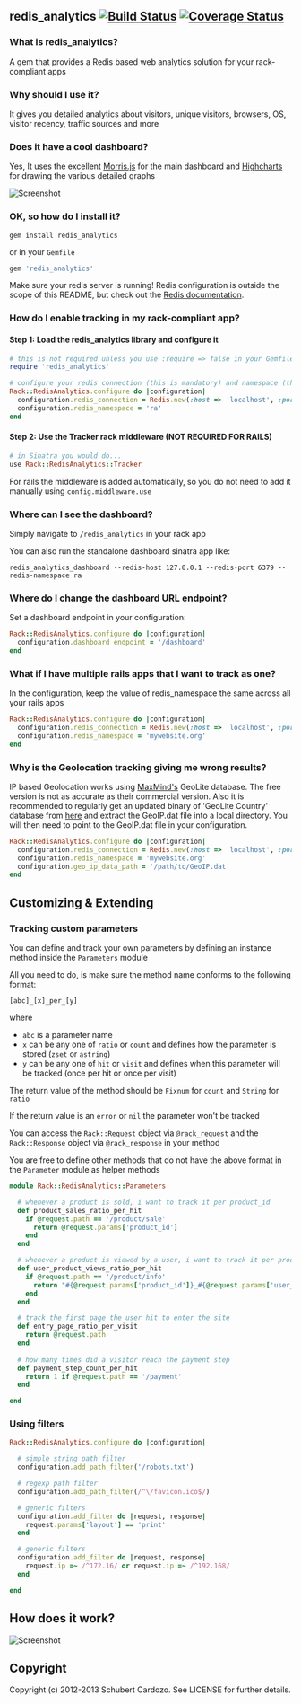 ## redis_analytics [![Build Status](https://travis-ci.org/saturnine/redis_analytics.png?branch=master)](https://travis-ci.org/saturnine/redis_analytics) [![Coverage Status](https://coveralls.io/repos/saturnine/redis_analytics/badge.png?branch=master)](https://coveralls.io/r/saturnine/redis_analytics)


### What is redis_analytics?

A gem that provides a Redis based web analytics solution for your rack-compliant apps

### Why should I use it?

It gives you detailed analytics about visitors, unique visitors, browsers, OS, visitor recency, traffic sources and more

### Does it have a cool dashboard?

Yes, It uses the excellent [Morris.js](http://www.oesmith.co.uk/morris.js/) for the main dashboard and [Highcharts](http://www.highcharts.com) for drawing the various detailed graphs

![Screenshot](https://github.com/saturnine/redis_analytics/raw/master/screenshot.png)

### OK, so how do I install it?

`gem install redis_analytics`

or in your `Gemfile`

```ruby
gem 'redis_analytics'
```

Make sure your redis server is running! Redis configuration is outside the scope of this README, but
check out the [Redis documentation](http://redis.io/documentation).

### How do I enable tracking in my rack-compliant app?

#### Step 1: Load the redis_analytics library and configure it

```ruby
# this is not required unless you use :require => false in your Gemfile
require 'redis_analytics'

# configure your redis connection (this is mandatory) and namespace (this is optional)
Rack::RedisAnalytics.configure do |configuration|
  configuration.redis_connection = Redis.new(:host => 'localhost', :port => '6379')
  configuration.redis_namespace = 'ra'
end
```
#### Step 2: Use the Tracker rack middleware (NOT REQUIRED FOR RAILS)

```ruby
# in Sinatra you would do...
use Rack::RedisAnalytics::Tracker
```

For rails the middleware is added automatically, so you do not need to add it manually using `config.middleware.use`

### Where can I see the dashboard?

Simply navigate to `/redis_analytics` in your rack app

You can also run the standalone dashboard sinatra app like:

`redis_analytics_dashboard --redis-host 127.0.0.1 --redis-port 6379 --redis-namespace ra`

### Where do I change the dashboard URL endpoint?

Set a dashboard endpoint in your configuration:

```ruby
Rack::RedisAnalytics.configure do |configuration|
  configuration.dashboard_endpoint = '/dashboard'
end
```

### What if I have multiple rails apps that I want to track as one?

In the configuration, keep the value of redis_namespace the same across all your rails apps

```ruby
Rack::RedisAnalytics.configure do |configuration|
  configuration.redis_connection = Redis.new(:host => 'localhost', :port => '6379')
  configuration.redis_namespace = 'mywebsite.org'
end
```

### Why is the Geolocation tracking giving me wrong results?

IP based Geolocation works using [MaxMind's](http://www.maxmind.com) GeoLite database. The free version is not as accurate as their commercial version. 
Also it is recommended to regularly get an updated binary of 'GeoLite Country' database from [here](http://dev.maxmind.com/geoip/geolite) and extract the GeoIP.dat file into a local directory.
You will then need to point to the GeoIP.dat file in your configuration.

```ruby
Rack::RedisAnalytics.configure do |configuration|
  configuration.redis_connection = Redis.new(:host => 'localhost', :port => '6379')
  configuration.redis_namespace = 'mywebsite.org'
  configuration.geo_ip_data_path = '/path/to/GeoIP.dat'
end
```

## Customizing & Extending

### Tracking custom parameters

You can define and track your own parameters by defining an instance method inside the `Parameters` module

All you need to do, is make sure the method name conforms to the following format:

`[abc]_[x]_per_[y]`

where

* `abc` is a parameter name
* `x` can be any one of `ratio` or `count` and defines how the parameter is stored (`zset` or `astring`)
* `y` can be any one of `hit` or `visit` and defines when this parameter will be tracked  (once per hit or once per visit)

The return value of the method should be `Fixnum` for `count` and `String` for `ratio`  

If the return value is an `error` or `nil` the parameter won't be tracked  

You can access the `Rack::Request` object via `@rack_request` and the `Rack::Response` object via `@rack_response` in your method  

You are free to define other methods that do not have the above format in the `Parameter` module as helper methods  

```ruby
module Rack::RedisAnalytics::Parameters

  # whenever a product is sold, i want to track it per product_id
  def product_sales_ratio_per_hit
    if @request.path == '/product/sale'
      return @request.params['product_id']
    end
  end

  # whenever a product is viewed by a user, i want to track it per product & user
  def user_product_views_ratio_per_hit
    if @request.path == '/product/info'
      return "#{@request.params['product_id']}_#{@request.params['user_id']}"
    end
  end

  # track the first page the user hit to enter the site
  def entry_page_ratio_per_visit
    return @request.path
  end
  
  # how many times did a visitor reach the payment step
  def payment_step_count_per_hit
    return 1 if @request.path == '/payment'
  end

end
```

### Using filters

```ruby
Rack::RedisAnalytics.configure do |configuration|

  # simple string path filter
  configuration.add_path_filter('/robots.txt')

  # regexp path filter
  configuration.add_path_filter(/^\/favicon.ico$/)

  # generic filters
  configuration.add_filter do |request, response|
    request.params['layout'] == 'print'
  end

  # generic filters
  configuration.add_filter do |request, response|
    request.ip =~ /^172.16/ or request.ip =~ /^192.168/
  end

end
```

## How does it work?

![Screenshot](https://github.com/saturnine/redis_analytics/raw/master/wsd.png)

## Copyright

Copyright (c) 2012-2013 Schubert Cardozo. See LICENSE for further details.
